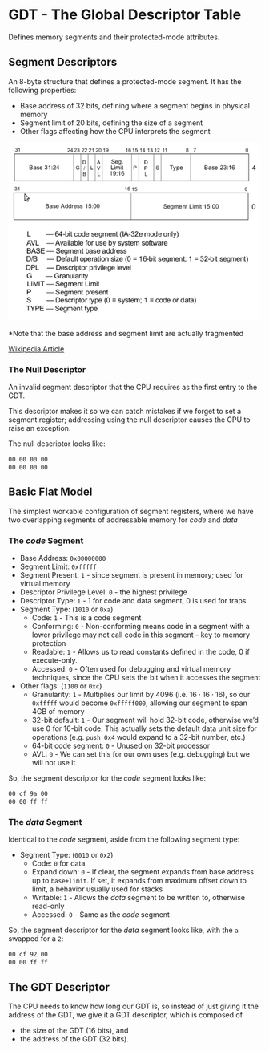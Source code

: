 # GDT - The Global Descriptor Table

Defines memory segments and their protected-mode attributes.

## Segment Descriptors

An 8-byte structure that defines a protected-mode segment. It
has the following properties:
- Base address of 32 bits, defining where a segment begins in physical memory
- Segment limit of 20 bits, defining the size of a segment
- Other flags affecting how the CPU interprets the segment

![Segment Descriptor](images/descriptor.png)

*Note that the base address and segment limit are actually fragmented

[Wikipedia Article](https://en.wikipedia.org/wiki/Segment_descriptor)

### The Null Descriptor

An invalid segment descriptor that the CPU requires as the first entry to the GDT.

This descriptor makes it so we can catch mistakes if we forget to set a segment register;
addressing using the null descriptor causes the CPU to raise an exception.

The null descriptor looks like:
```bin
00 00 00 00
00 00 00 00
```

## Basic Flat Model

The simplest workable configuration of segment registers, where we have
two overlapping segments of addressable memory for *code* and *data*

### The *code* Segment

- Base Address: `0x00000000`
- Segment Limit: `0xfffff`
- Segment Present: `1` - since segment is present in memory; used for virtual memory
- Descriptor Privilege Level: `0` - the highest privilege
- Descriptor Type: `1` - 1 for code and data segment, 0 is used for traps
- Segment Type: (`1010` or `0xa`)
    - Code: `1` - This is a code segment
    - Conforming: `0` - Non-conforming means code in a segment with a lower privilege may not call code in this segment - key to memory protection
    - Readable: `1` - Allows us to read constants defined in the code, 0 if execute-only. 
    - Accessed: `0` - Often used for debugging and virtual memory techniques, since the CPU sets the bit when it accesses the segment
- Other flags: (`1100` or `0xc`)
    - Granularity: `1` - Multiplies our limit by 4096 (i.e. $16\cdot 16\cdot 16$), so our `0xfffff` would become `0xfffff000`, allowing our segment to span 4GB of memory
    - 32-bit default: `1` - Our segment will hold 32-bit code, otherwise we’d use 0 for 16-bit code. This actually sets the default data unit size for operations (e.g. `push 0x4` would expand to a 32-bit number, etc.)
    - 64-bit code segment: `0` - Unused on 32-bit processor
    - AVL: `0` - We can set this for our own uses (e.g. debugging) but we will not use it

So, the segment descriptor for the *code* segment looks like:
```bin
00 cf 9a 00
00 00 ff ff
```

### The *data* Segment

Identical to the *code* segment, aside from the following segment type:
- Segment Type: (`0010` or `0x2`)
    - Code: `0` for data
    - Expand down: `0` - If clear, the segment expands from base address up to `base+limit`. If set, it expands from maximum offset down to limit, a behavior usually used for stacks
    - Writable: `1` - Allows the *data* segment to be written to, otherwise read-only
    - Accessed: `0` - Same as the *code* segment

So, the segment descriptor for the *data* segment looks like, with the `a` swapped for a `2`:
```bin
00 cf 92 00
00 00 ff ff
```

## The GDT Descriptor

The CPU needs to know how long our GDT is, so instead of just giving it the address of the GDT, we give it a GDT descriptor, which is composed of
- the size of the GDT (16 bits), and
- the address of the GDT (32 bits).

